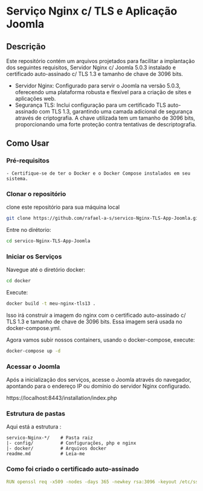 # Serviço Nginx c/ TLS e Aplicação Joomla

## Descrição

Este repositório contém um arquivos projetados para facilitar a implantação dos seguintes requisitos, Servidor Nginx c/ Joomla 5.0.3 instalado e certificado auto-assinado c/ TLS 1.3 e tamanho de chave de 3096 bits.

 - Servidor Nginx: Configurado para servir o Joomla na versão 5.0.3, oferecendo uma plataforma robusta e flexível para a criação de sites e aplicações web.
 - Segurança TLS: Inclui configuração para um certificado TLS auto-assinado com TLS 1.3, garantindo uma camada adicional de segurança através de criptografia. A chave utilizada tem um tamanho de 3096 bits, proporcionando uma forte proteção contra tentativas de descriptografia.

## Como Usar

### Pré-requisitos
    - Certifique-se de ter o Docker e o Docker Compose instalados em seu sistema.
### Clonar o repositório
clone este repositório para sua máquina local 
```bash
git clone https://github.com/rafael-a-s/servico-Nginx-TLS-App-Joomla.git
```
Entre no dirétorio:
```bash
cd servico-Nginx-TLS-App-Joomla
```

### Iniciar os Serviços
Navegue até o diretório docker:
```bash
cd docker
```
Execute:
```bash
docker build -t meu-nginx-tls13 .
```
Isso irá construir a imagem do nginx com o certificado auto-assinado c/ TLS 1.3 e tamanho de chave de 3096 bits. Essa imagem será usada no docker-compose.yml.

Agora vamos subir nossos containers, usando o docker-compose, execute:
```bash
docker-compose up -d
```
### Acessar o Joomla
Após a inicialização dos serviços, acesse o Joomla através do navegador, apontando para o endereço IP ou domínio do servidor Nginx configurado.

https://localhost:8443/installation/index.php

### Estrutura de pastas

Aqui está a estrutura :

```
servico-Nginx-*/    # Pasta raiz
|- config/          # Configurações, php e nginx
|- docker/          # Arquivos docker
readme.md           # Leia-me
```

### Como foi criado o certificado auto-assinado

```yml
RUN openssl req -x509 -nodes -days 365 -newkey rsa:3096 -keyout /etc/ssl/private/nginx-selfsigned.key -out /etc/ssl/certs/nginx-selfsigned.crt -subj "/C=US/ST=Denial/L=Springfield/O=Dis/CN=localhost"
```